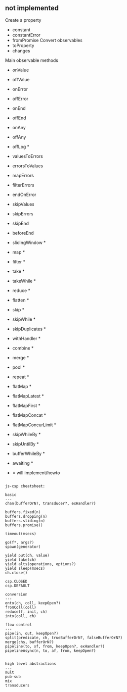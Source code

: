 not implemented
---

Create a property
- constant
- constantError
- fromPromise
Convert observables
- toProperty
- changes

Main observable methods
- onValue
- offValue
- onError
- offError
- onEnd
- offEnd
- onAny
- offAny
- offLog *

- valuesToErrors
- errorsToValues
- mapErrors
- filterErrors
- endOnError
- skipValues
- skipErrors
- skipEnd
- beforeEnd

- slidingWindow *

- map *
- filter *
- take *
- takeWhile *
- reduce *
- flatten *


- skip *
- skipWhile *
- skipDuplicates *


- withHandler *
- combine *
- merge *
- pool *
- repeat *
- flatMap *
- flatMapLatest *
- flatMapFirst *
- flatMapConcat *
- flatMapConcurLimit *
- skipWhileBy *
- skipUntilBy *
- bufferWhileBy *
- awaiting *

* = will implement/howto


```

js-csp cheatsheet:

basic
---
chan(bufferOrN?, transducer?, exHandler?)

buffers.fixed(n)
buffers.dropping(n)
buffers.sliding(n)
buffers.promise()

timeout(msecs)

go(f*, args?)
spawn(generator)

yield put(ch, value)
yield take(ch)
yield alts(operations, options?)
yield sleep(msecs)
ch.close()

csp.CLOSED
csp.DEFAULT

conversion
---
onto(ch, coll, keepOpen?)
fromColl(coll)
reduce(f, init, ch)
into(coll, ch)

flow control
---
pipe(in, out, keepOpen?)
split(predicate, ch, trueBufferOrN?, falseBufferOrN?)
merge(chs, bufferOrN?)
pipeline(to, xf, from, keepOpen?, exHandler?)
pipelineAsync(n, to, af, from, keepOpen?)


high level abstractions
---
mult 
pub-sub
mix
transducers

```

